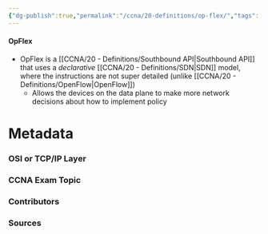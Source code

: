 ```yaml
---
{"dg-publish":true,"permalink":"/ccna/20-definitions/op-flex/","tags":["defs_ccna"],"created":"2023-11-04T12:45:23.000-07:00","updated":"2023-11-07T09:35:59.687-08:00"}
---
```


#### OpFlex
- OpFlex  is a [[CCNA/20 - Definitions/Southbound API\|Southbound API]] that uses a *declarative* [[CCNA/20 - Definitions/SDN\|SDN]] model, where the instructions are not super detailed (unlike [[CCNA/20 - Definitions/OpenFlow\|OpenFlow]])
	- Allows the devices on the data plane to make more network decisions about how to implement policy






# Metadata
### OSI or TCP/IP Layer

### CCNA Exam Topic

### Contributors

### Sources
